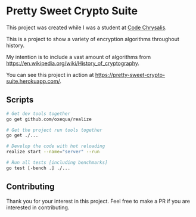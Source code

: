 # Pretty Sweet Crypto Suite

This project was created while I was a student at [Code Chrysalis](https://www.codechrysalis.io/).

This is a project to show a variety of encryption algorithms throughout history.

My intention is to include a vast amount of algorithms from https://en.wikipedia.org/wiki/History_of_cryptography.

You can see this project in action at https://pretty-sweet-crypto-suite.herokuapp.com/.

## Scripts

```bash
# Get dev tools together
go get github.com/oxequa/realize

# Get the project run tools together
go get ./...

# Develop the code with hot reloading
realize start --name="server" --run

# Run all tests [including benchmarks]
go test [-bench .] ./...
```

## Contributing

Thank you for your interest in this project. Feel free to make a PR if you are interested in contributing.
